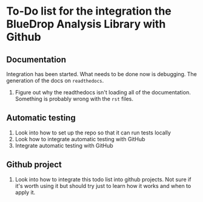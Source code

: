 # To-Do list for the integration the BlueDrop Analysis Library with Github

## Documentation

Integration has been started. What needs to be done now is debugging. The generation of the docs on `readthedocs`.

1) Figure out why the readthedocs isn't loading all of the documentation. Something is probably wrong with the `rst` files. 


## Automatic testing
1) Look into how to set up the repo so that it can run tests locally
2) Look how to integrate automatic testing with GitHub
3) Integrate automatic testing with GitHub

## Github project
1) Look into how to integrate this todo list into github projects. Not sure if it's worth using it but should try just to learn how it works and when to apply it.
